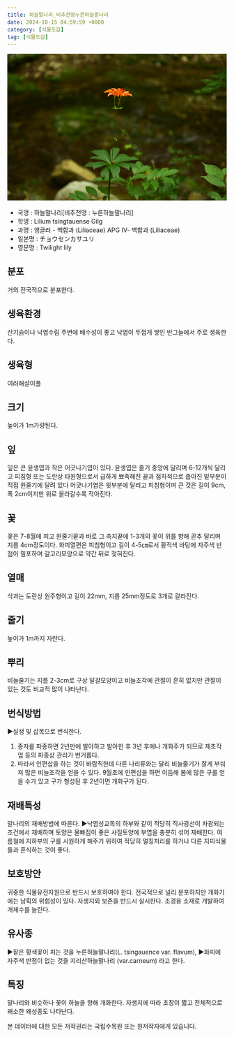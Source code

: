 ```yaml
---
title: 하늘말나리_비추천명누른하늘말나리
date: 2024-10-15 04:59:59 +0800
category: [식물도감]
tag: [식물도감]
---
```




![하늘말나리[비추천명 : 누른하늘말나리]](/assets/img/fileUpload/plants/basic/Liliaceae/Lilium/15149/15149_2020_2_th2.JPG)
- 국명 : 하늘말나리[비추천명 : 누른하늘말나리]
- 학명 : Lilium tsingtauense Gilg
- 과명 : 앵글러 - 백합과 (Liliaceae) APG Ⅳ- 백합과 (Liliaceae)
- 일본명 : チョウセンカサユリ
- 영문명 : Twilight lily


## 분포
거의 전국적으로 분포한다.
## 생육환경
산기슭이나 낙엽수림 주변에 배수성이 좋고 낙엽이 두껍게 쌓인 반그늘에서 주로 생육한다.
## 생육형
여러해살이풀
## 크기
높이가 1m가량된다.
## 잎
잎은 큰 윤생엽과 작은 어긋나기엽이 있다. 윤생엽은 줄기 중앙에 달리며 6-12개씩 달리고 피침형 또는 도란상 타원형으로서 급하게 뾰족해진 끝과 점차적으로 좁아진 밑부분이 직접 원줄기에 달려 있다 어긋나기엽은 윗부분에 달리고 피침형이며 큰 것은 길이 9cm, 폭 2cm이지만 위로 올라갈수록 작아진다.
## 꽃
꽃은 7-8월에 피고 원줄기끝과 바로 그 측지끝에 1-3개의 꽃이 위를 향해 곧추 달리며 지름 4cm정도이다. 화피열편은 피침형이고 길이 4-5㎝로서 황적색 바탕에 자주색 반점이 밀포하며 갈고리모양으로 약간 뒤로 젖혀진다.
## 열매
삭과는 도란상 원주형이고 길이 22mm, 지름 25mm정도로 3개로 갈라진다.
## 줄기
높이가 1m까지 자란다.
## 뿌리
비늘줄기는 지름 2-3cm로 구상 달걀모양이고 비늘조각에 관절이 흔히 없지만 관절이 있는 것도 비교적 많이 나타난다.
## 번식방법
▶실생 및 삽목으로 번식한다. 
1. 종자를 파종하면 2년만에 발아하고 발아한 후 3년 후에나 개화주가 되므로 제초작업 등의 파종상 관리가 번거롭다. 
2. 따라서 인편삽을 하는 것이 바람직한데 다른 나리류와는 달리 비늘줄기가 잘게 부숴져 많은 비늘조각을 얻을 수 있다. 9월초에 인편삽을 하면 이듬해 봄에 많은 구를 얻을 수가 있고 구가 형성된 후 2년이면 개화구가 된다.
## 재배특성
말나리의 재배방법에 따른다.
▶낙엽성교목의 하부와 같이 적당히 직사광선이 차광되는 조건에서 재배하며 토양은 물빠짐이 좋은 사질토양에 부엽을 충분히 섞어 재배한다. 여름철에 지하부의 구를 시원하게 해주기 위하여 적당히 멀칭처리를 하거나 다른 지피식물들과 혼식하는 것이 좋다.
## 보호방안
귀중한 식물유전자원으로 반드시 보호하여야 한다. 전국적으로 널리 분포하지만 개화기에는 남획의 위험성이 있다. 자생지외 보존을 반드시 실시한다. 조경용 소재로 개발하여 개체수를 늘린다.
## 유사종
▶짙은 황색꽃이 피는 것을 누른하늘말나리(L. tsingauence var. flavum),
▶화피에 자주색 반점이 없는 것을 지리산하늘말나리 (var.carneum) 라고 한다.
## 특징
말나리와 비슷하나 꽃이 하늘을 향해 개화한다. 자생지에 따라 초장이 짧고 전체적으로 왜소한 왜성종도 나타난다.






본 데이터에 대한 모든 저작권리는 국립수목원 또는 원저작자에게 있습니다.
